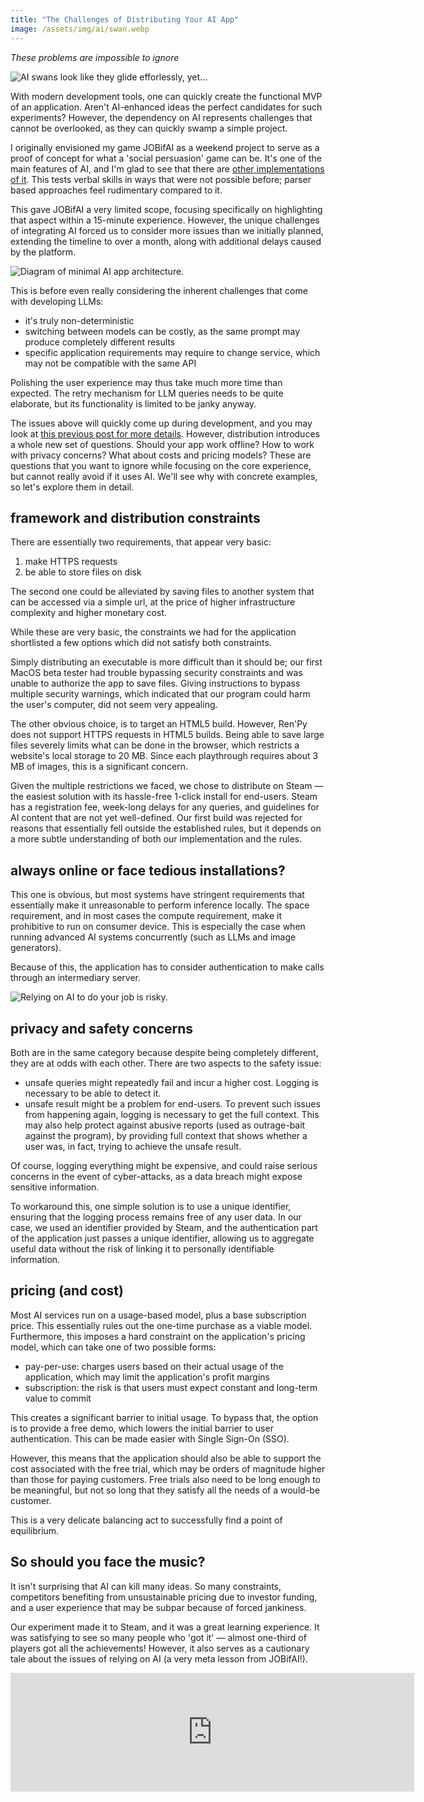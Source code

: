 ```yaml
---
title: "The Challenges of Distributing Your AI App"
image: /assets/img/ai/swan.webp
---
```


_These problems are impossible to ignore_

<img src="/assets/img/ai/swan.webp" alt="AI swans look like they glide efforlessly, yet..." class="w30"/>                                       

With modern development tools, one can quickly create the functional MVP of an application.
Aren't AI-enhanced ideas the perfect candidates for such experiments?
However, the dependency on AI represents challenges that cannot be overlooked, as they can quickly swamp a simple project.

I originally envisioned my game JOBifAI as a weekend project to serve as a proof of concept for what a 'social persuasion' game can be.
It's one of the main features of AI, and I'm glad to see that there are [other implementations of it](https://news.ycombinator.com/item?id=42481249).
This tests verbal skills in ways that were not possible before; parser based approaches feel rudimentary compared to it.

This gave JOBifAI a very limited scope, focusing specifically on highlighting that aspect within a 15-minute experience.
However, the unique challenges of integrating AI forced us to consider more issues than we initially planned, extending the timeline to over a month, along with additional delays caused by the platform.

<img src="/assets/img/ai/app_diagram.webp" alt="Diagram of minimal AI app architecture." class="w80"/>                                       

This is before even really considering the inherent challenges that come with developing LLMs:
- it's truly non-deterministic
- switching between models can be costly, as the same prompt may produce completely different results
- specific application requirements may require to change service, which may not be compatible with the same API

Polishing the user experience may thus take much more time than expected. 
The retry mechanism for LLM queries needs to be quite elaborate, but its functionality is limited to be janky anyway.

The issues above will quickly come up during development, and you may look at [this previous post for more details](https://woolion.art/2024/09/21/JOB.html#llms-outputs-are-painfully-brittle). 
However, distribution introduces a whole new set of questions.
Should your app work offline? How to work with privacy concerns? What about costs and pricing models?
These are questions that you want to ignore while focusing on the core experience, but cannot really avoid if it uses AI.
We'll see why with concrete examples, so let's explore them in detail.

## framework and distribution constraints

There are essentially two requirements, that appear very basic:
1. make HTTPS requests
2. be able to store files on disk

The second one could be alleviated by saving files to another system that can be accessed via a simple url, at the price of higher infrastructure complexity and higher monetary cost.

While these are very basic, the constraints we had for the application shortlisted a few options which did not satisfy both constraints.

Simply distributing an executable is more difficult than it should be; our first MacOS beta tester had trouble bypassing security constraints and was unable to authorize the app to save files.
Giving instructions to bypass multiple security warnings, which indicated that our program could harm the user's computer, did not seem very appealing.

The other obvious choice, is to target an HTML5 build.
However, Ren'Py does not support HTTPS requests in HTML5 builds.
Being able to save large files severely limits what can be done in the browser, which restricts a website's local storage to 20 MB. Since each playthrough requires about 3 MB of images, this is a significant concern.

Given the multiple restrictions we faced, we chose to distribute on Steam — the easiest solution with its hassle-free 1-click install for end-users.
Steam has a registration fee, week-long delays for any queries, and guidelines for AI content that are not yet well-defined. Our first build was rejected for reasons that essentially fell outside the established rules, but it depends on a more subtle understanding of both our implementation and the rules.

## always online or face tedious installations?

This one is obvious, but most systems have stringent requirements that essentially make it unreasonable to perform inference locally.
The space requirement, and in most cases the compute requirement, make it prohibitive to run on consumer device. This is especially the case when running advanced AI systems concurrently (such as LLMs and image generators).

Because of this, the application has to consider authentication to make calls through an intermediary server.

<img src="/assets/img/jobifai/screenshot_explain.webp" alt="Relying on AI to do your job is risky." class="w80"/>

## privacy and safety concerns

Both are in the same category because despite being completely different, they are at odds with each other.
There are two aspects to the safety issue:
- unsafe queries might repeatedly fail and incur a higher cost. Logging is necessary to be able to detect it.
- unsafe result might be a problem for end-users. To prevent such issues from happening again, logging is necessary to get the full context. This may also help protect against abusive reports (used as outrage-bait against the program), by providing full context that shows whether a user was, in fact, trying to achieve the unsafe result.

Of course, logging everything might be expensive, and could raise serious concerns in the event of cyber-attacks, as a data breach might expose sensitive information.

To workaround this, one simple solution is to use a unique identifier, ensuring that the logging process remains free of any user data.
In our case, we used an identifier provided by Steam, and the authentication part of the application just passes a unique identifier, allowing us to aggregate useful data without the risk of linking it to personally identifiable information.

## pricing (and cost)

Most AI services run on a usage-based model, plus a base subscription price.
This essentially rules out the one-time purchase as a viable model.
Furthermore, this imposes a hard constraint on the application's pricing model, which can take one of two possible forms:
- pay-per-use: charges users based on their actual usage of the application, which may limit the application's profit margins
- subscription: the risk is that users must expect constant and long-term value to commit

This creates a significant barrier to initial usage.
To bypass that, the option is to provide a free demo, which lowers the initial barrier to user authentication. This can be made easier with Single Sign-On (SSO).

However, this means that the application should also be able to support the cost associated with the free trial, which may be orders of magnitude higher than those for paying customers.
Free trials also need to be long enough to be meaningful, but not so long that they satisfy all the needs of a would-be customer.

This is a very delicate balancing act to successfully find a point of equilibrium.

## So should you face the music?

It isn't surprising that AI can kill many ideas.
So many constraints, competitors benefiting from unsustainable pricing due to investor funding, and a user experience that may be subpar because of forced jankiness.

Our experiment made it to Steam, and it was a great learning experience. 
It was satisfying to see so many people who 'got it' — almost one-third of players got all the achievements! 
However, it also serves as a cautionary tale about the issues of relying on AI (a very meta lesson from JOBifAI!).

<iframe src="https://store.steampowered.com/widget/3248650/" frameborder="0" width="646" height="190"></iframe>
